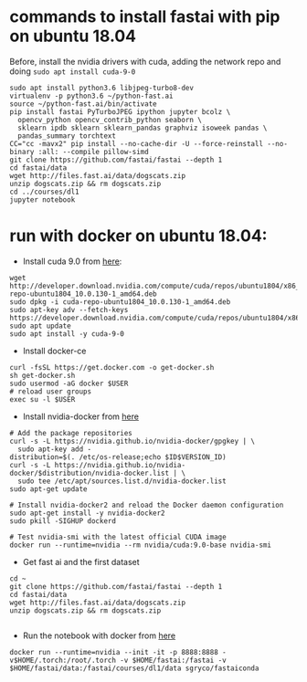 # commands to install fastai with pip on ubuntu 18.04
Before, install the nvidia drivers with cuda, adding the network repo
and doing `sudo apt install cuda-9-0`
```
sudo apt install python3.6 libjpeg-turbo8-dev
virtualenv -p python3.6 ~/python-fast.ai
source ~/python-fast.ai/bin/activate
pip install fastai PyTurboJPEG ipython jupyter bcolz \
  opencv_python opencv_contrib_python seaborn \
  sklearn ipdb sklearn sklearn_pandas graphviz isoweek pandas \
  pandas_summary torchtext
CC="cc -mavx2" pip install --no-cache-dir -U --force-reinstall --no-binary :all: --compile pillow-simd
git clone https://github.com/fastai/fastai --depth 1
cd fastai/data
wget http://files.fast.ai/data/dogscats.zip
unzip dogscats.zip && rm dogscats.zip
cd ../courses/dl1
jupyter notebook
```


# run with docker on ubuntu 18.04:
* Install cuda 9.0 from [here](https://developer.nvidia.com/cuda-downloads?target_os=Linux&target_arch=x86_64&target_distro=Ubuntu&target_version=1804&target_type=debnetwork):
```
wget http://developer.download.nvidia.com/compute/cuda/repos/ubuntu1804/x86_64/cuda-repo-ubuntu1804_10.0.130-1_amd64.deb
sudo dpkg -i cuda-repo-ubuntu1804_10.0.130-1_amd64.deb
sudo apt-key adv --fetch-keys https://developer.download.nvidia.com/compute/cuda/repos/ubuntu1804/x86_64/7fa2af80.pub
sudo apt update
sudo apt install -y cuda-9-0
```

* Install docker-ce
```
curl -fsSL https://get.docker.com -o get-docker.sh
sh get-docker.sh
sudo usermod -aG docker $USER
# reload user groups
exec su -l $USER
```
* Install nvidia-docker from [here]()
```
# Add the package repositories
curl -s -L https://nvidia.github.io/nvidia-docker/gpgkey | \
  sudo apt-key add -
distribution=$(. /etc/os-release;echo $ID$VERSION_ID)
curl -s -L https://nvidia.github.io/nvidia-docker/$distribution/nvidia-docker.list | \
  sudo tee /etc/apt/sources.list.d/nvidia-docker.list
sudo apt-get update

# Install nvidia-docker2 and reload the Docker daemon configuration
sudo apt-get install -y nvidia-docker2
sudo pkill -SIGHUP dockerd

# Test nvidia-smi with the latest official CUDA image
docker run --runtime=nvidia --rm nvidia/cuda:9.0-base nvidia-smi
```


* Get fast ai and the first dataset
```
cd ~
git clone https://github.com/fastai/fastai --depth 1
cd fastai/data
wget http://files.fast.ai/data/dogscats.zip
unzip dogscats.zip && rm dogscats.zip


```

* Run the notebook with docker from [here](https://github.com/MattKleinsmith/dockerfiles/tree/master/fastai)
```
docker run --runtime=nvidia --init -it -p 8888:8888 -v$HOME/.torch:/root/.torch -v $HOME/fastai:/fastai -v $HOME/fastai/data:/fastai/courses/dl1/data sgryco/fastaiconda
```
